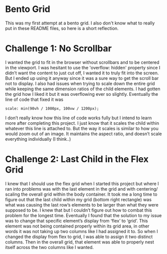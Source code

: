# Bento Grid

This was my first attempt at a bento grid. I also don't know what to really put in these README files, so here is a short reflection.

# Challenge 1: No Scrollbar
I wanted the grid to fit in the browser without scrollbars and to be centered in the viewport. I was hesitant to use the 'overflow: hidden' property since I didn’t want the content to just cut off, I wanted it to truly fit into the screen. But I ended up using it anyway since it was a sure way to get the scroll bar not to display. I also had issues when trying to scale down the entire grid while keeping the same dimension ratios of the child elements. I had gotten the grid how I liked it but it was overflowing ever so slightly. Eventually the line of code that fixed it was

```
scale: min(90vh / 1000px, 100vw / 1200px);

```
I don’t really know how this line of code works fully but I intend to learn more after completing this project. I just know that it scales the child within whatever this line is attached to. But the way it scales is similar to how you would zoom out of an image. It maintains the aspect ratio, and doesn’t scale everything individually (I think..)

# Challenge 2: Last Child in the Flex Grid
 I knew that I should use the flex grid when I started this project but where I ran into problems was with the last element in the grid and with centering/ scaling the overall grid within the body container. It took me a long time to figure out that the last child within my grid (bottom right rectangle) was what was causing the last row’s elements to be larger than what they were supposed to be. I knew that but I couldn’t figure out how to combat this problem for the longest time. Eventually I found that the solution to my issue was to change that specific element’s display from ‘flex’ to ‘grid’. This element was not being contained properly within its grid area, in other words it was not taking up two columns like I had assigned it to. So when I changed the display from flex to grid, I was able to assign it two distinct columns. Then in the overall grid, that element was able to properly nest itself across the two columns like I wanted.
